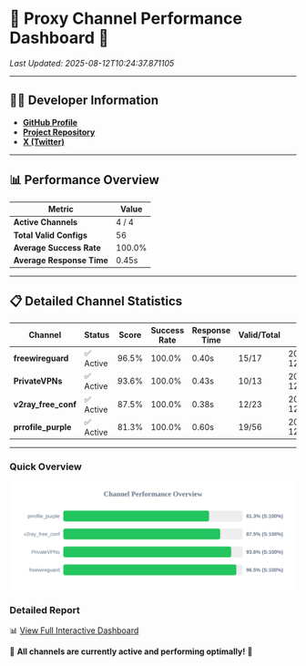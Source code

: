# 🌟 Proxy Channel Performance Dashboard 🌟

_Last Updated: 2025-08-12T10:24:37.871105_

---

## 👩‍💻 Developer Information

- **[GitHub Profile](https://github.com/4n0nymou3)**  
- **[Project Repository](https://github.com/4n0nymou3/multi-proxy-config-fetcher)**  
- **[X (Twitter)](https://x.com/4n0nymou3)**  

---

## 📊 Performance Overview

| Metric                | Value       |
|-----------------------|-------------|
| **Active Channels**   | 4 / 4       |
| **Total Valid Configs** | 56          |
| **Average Success Rate** | 100.0%      |
| **Average Response Time** | 0.45s       |

---

## 📋 Detailed Channel Statistics

| Channel          | Status     | Score  | Success Rate | Response Time | Valid/Total | Last Success               |
|------------------|------------|--------|--------------|---------------|-------------|----------------------------|
| **freewireguard**  | ✅ Active  | 96.5%  | 100.0% | 0.40s         | 15/17       | 2025-08-12T10:24:37.868995 |
| **PrivateVPNs**  | ✅ Active  | 93.6%  | 100.0% | 0.43s         | 10/13       | 2025-08-12T10:24:37.439213 |
| **v2ray_free_conf**  | ✅ Active  | 87.5%  | 100.0% | 0.38s         | 12/23       | 2025-08-12T10:24:36.966975 |
| **prrofile_purple**  | ✅ Active  | 81.3%  | 100.0% | 0.60s         | 19/56       | 2025-08-12T10:24:36.536749 |

---

### Quick Overview
<div align="center">
  <a href="https://raw.githubusercontent.com/nullluser/NullRepo/refs/heads/main/assets/channel_stats_chart.svg">
    <img src="https://raw.githubusercontent.com/nullluser/NullRepo/refs/heads/main/assets/channel_stats_chart.svg" alt="Source Performance Statistics" width="800">
  </a>
</div>

### Detailed Report
📊 [View Full Interactive Dashboard](https://htmlpreview.github.io/?https://github.com/nullluser/NullRepo/blob/main/assets/performance_report.html)

🎉 **All channels are currently active and performing optimally!** 🎉
